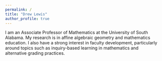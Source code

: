 ```yaml
---
permalink: /
title: "Drew Lewis"
author_profile: true
---
```


I am an Associate Professor of Mathematics at the University of South Alabama.  My research is in affine algebraic geometry and mathematics education. I also have a strong interest in faculty development, particularly around topics such as inquiry-based learning in mathematics and alternative grading practices.
